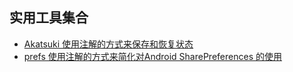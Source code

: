 实用工具集合
---

* [Akatsuki 使用注解的方式来保存和恢复状态](https://github.com/tom91136/Akatsuki)
* [prefs 使用注解的方式来简化对Android SharePreferences 的使用](https://github.com/BoD/android-prefs)
